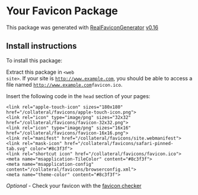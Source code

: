 # Your Favicon Package

This package was generated with [RealFaviconGenerator](https://realfavicongenerator.net/) [v0.16](https://realfavicongenerator.net/change_log#v0.16)

## Install instructions

To install this package:

Extract this package in <code>&lt;web site&gt;<?php echo /collateral/favicons/ ?></code>. If your site is <code>http://www.example.com</code>, you should be able to access a file named <code>http://www.example.com<?php echo /collateral/favicons/ ?>favicon.ico</code>.

Insert the following code in the `head` section of your pages:

    <link rel="apple-touch-icon" sizes="180x180" href="/collateral/favicons/apple-touch-icon.png">
    <link rel="icon" type="image/png" sizes="32x32" href="/collateral/favicons/favicon-32x32.png">
    <link rel="icon" type="image/png" sizes="16x16" href="/collateral/favicons/favicon-16x16.png">
    <link rel="manifest" href="/collateral/favicons/site.webmanifest">
    <link rel="mask-icon" href="/collateral/favicons/safari-pinned-tab.svg" color="#8c3f3f">
    <link rel="shortcut icon" href="/collateral/favicons/favicon.ico">
    <meta name="msapplication-TileColor" content="#8c3f3f">
    <meta name="msapplication-config" content="/collateral/favicons/browserconfig.xml">
    <meta name="theme-color" content="#8c3f3f">

*Optional* - Check your favicon with the [favicon checker](https://realfavicongenerator.net/favicon_checker)
